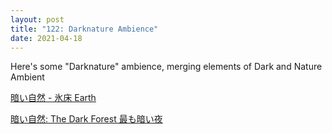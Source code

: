 ```yaml
---
layout: post
title: "122: Darknature Ambience"
date: 2021-04-18
---
```


Here's some "Darknature" ambience, merging elements of Dark and Nature Ambient

[暗い自然 - 氷床 Earth](https://youtu.be/E5l_OYE4ul4)

[暗い自然: The Dark Forest 最も暗い夜](https://youtu.be/nJ-5yd9By1w)